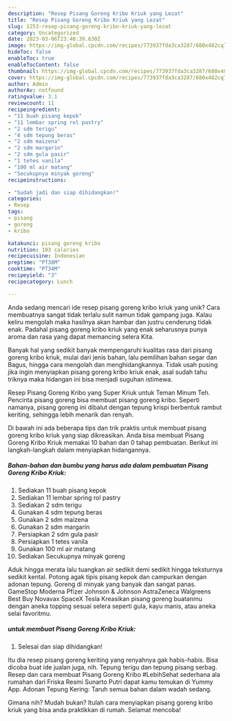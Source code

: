 ```yaml
---
description: "Resep Pisang Goreng Kribo Kriuk yang Lezat"
title: "Resep Pisang Goreng Kribo Kriuk yang Lezat"
slug: 1253-resep-pisang-goreng-kribo-kriuk-yang-lezat
category: Uncategorized
date: 2023-03-06T23:40:39.630Z
image: https://img-global.cpcdn.com/recipes/773937fda3ca3287/680x482cq70/pisang-goreng-kribo-kriuk-foto-resep-utama.jpg
hideToc: false
enableToc: true
enableTocContent: false
thumbnail: https://img-global.cpcdn.com/recipes/773937fda3ca3287/680x482cq70/pisang-goreng-kribo-kriuk-foto-resep-utama.jpg
cover: https://img-global.cpcdn.com/recipes/773937fda3ca3287/680x482cq70/pisang-goreng-kribo-kriuk-foto-resep-utama.jpg
author: Admin
authorAv: notfound
ratingvalue: 3.1
reviewcount: 11
recipeingredient:
- "11 buah pisang kepok"
- "11 lembar spring rol pastry"
- "2 sdm terigu"
- "4 sdm tepung beras"
- "2 sdm maizena"
- "2 sdm margarin"
- "2 sdm gula pasir"
- "1 tetes vanila"
- "100 ml air matang"
- "Secukupnya minyak goreng"
recipeinstructions:

- "Sudah jadi dan siap dihidangkan!"
categories:
- Resep
tags:
- pisang
- goreng
- kribo

katakunci: pisang goreng kribo 
nutrition: 103 calories
recipecuisine: Indonesian
preptime: "PT38M"
cooktime: "PT34M"
recipeyield: "3"
recipecategory: Lunch

---
```





Anda sedang mencari ide resep pisang goreng kribo kriuk yang unik? Cara membuatnya sangat tidak terlalu sulit namun tidak gampang juga. Kalau keliru mengolah maka hasilnya akan hambar dan justru cenderung tidak enak. Padahal pisang goreng kribo kriuk yang enak seharusnya punya aroma dan rasa yang dapat memancing selera Kita.





Banyak hal yang sedikit banyak mempengaruhi kualitas rasa dari pisang goreng kribo kriuk, mulai dari jenis bahan, lalu pemilihan bahan segar dan Bagus, hingga cara mengolah dan menghidangkannya. Tidak usah pusing jika ingin menyiapkan pisang goreng kribo kriuk enak,      asal sudah tahu triknya maka hidangan ini bisa menjadi suguhan istimewa.














Resep Pisang Goreng Kribo yang Super Kriuk untuk Teman Minum Teh. Pencinta pisang goreng bisa membuat pisang goreng kribo. Seperti namanya, pisang goreng ini dibalut dengan tepung krispi berbentuk rambut keriting, sehingga lebih menarik dan renyah.






Di bawah ini ada beberapa tips dan trik praktis untuk membuat pisang goreng kribo kriuk yang siap dikreasikan. Anda bisa membuat Pisang Goreng Kribo Kriuk memakai 10 bahan dan 0 tahap pembuatan. Berikut ini langkah-langkah dalam menyiapkan hidangannya.

<!--inarticleads1-->

##### Bahan-bahan dan bumbu yang harus ada dalam pembuatan Pisang Goreng Kribo Kriuk:

1. Sediakan 11 buah pisang kepok
1. Sediakan 11 lembar spring rol pastry
1. Sediakan 2 sdm terigu
1. Gunakan 4 sdm tepung beras
1. Gunakan 2 sdm maizena
1. Gunakan 2 sdm margarin
1. Persiapkan 2 sdm gula pasir
1. Persiapkan 1 tetes vanila
1. Gunakan 100 ml air matang
1. Sediakan Secukupnya minyak goreng


Aduk hingga merata lalu tuangkan air sedikit demi sedikit hingga teksturnya sedikit kental. Potong agak tipis pisang kepok dan campurkan dengan adonan tepung. Goreng di minyak yang banyak dan sangat panas. GameStop Moderna Pfizer Johnson &amp; Johnson AstraZeneca Walgreens Best Buy Novavax SpaceX Tesla Kreasikan pisang goreng buatanmu dengan aneka topping sesuai selera seperti gula, kayu manis, atau aneka selai favoritmu. 

<!--inarticleads2-->

#####  untuk membuat Pisang Goreng Kribo Kriuk:


1. Selesai dan siap dihidangkan!

Itu dia resep pisang goreng keriting yang renyahnya gak habis-habis. Bisa dicoba buat ide jualan juga, nih. Tepung terigu dan tepung pisang serbag. Resep dan cara membuat Pisang Goreng Kribo #LebihSehat sederhana ala rumahan dari Friska Resmi Sunarto Putri dapat kamu temukan di Yummy App. Adonan Tepung Kering: Taruh semua bahan dalam wadah sedang. 

Gimana nih? Mudah bukan? Itulah cara menyiapkan pisang goreng kribo kriuk yang bisa anda praktikkan di rumah. Selamat mencoba!
